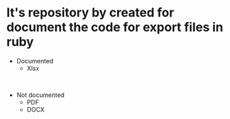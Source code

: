 # It's repository by created for document the code for export files in ruby

- Documented
  - Xlsx

<br>

- Not documented
  - PDF
  - DOCX